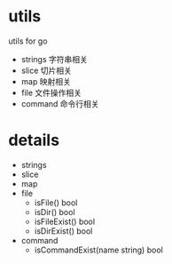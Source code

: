 # utils
utils for go

- strings 字符串相关
- slice 切片相关
- map 映射相关
- file 文件操作相关
- command 命令行相关

# details
- strings
- slice
- map
- file
  - isFile() bool
  - isDir() bool
  - isFileExist() bool
  - isDirExist() bool
- command
  - isCommandExist(name string) bool
